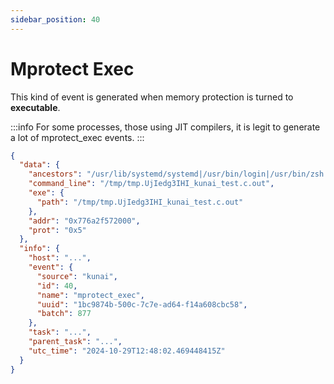 ```yaml
---
sidebar_position: 40
---
```


# Mprotect Exec

This kind of event is generated when memory protection is turned to **executable**.

:::info
For some processes, those using JIT compilers, it is legit to generate a lot of mprotect_exec events.
:::

```json
{
  "data": {
    "ancestors": "/usr/lib/systemd/systemd|/usr/bin/login|/usr/bin/zsh|/usr/bin/bash|/usr/bin/xinit|/usr/bin/i3|/usr/bin/bash|/usr/bin/urxvt|/usr/bin/zsh|/usr/bin/bash",
    "command_line": "/tmp/tmp.UjIedg3IHI_kunai_test.c.out",
    "exe": {
      "path": "/tmp/tmp.UjIedg3IHI_kunai_test.c.out"
    },
    "addr": "0x776a2f572000",
    "prot": "0x5"
  },
  "info": {
    "host": "...",
    "event": {
      "source": "kunai",
      "id": 40,
      "name": "mprotect_exec",
      "uuid": "1bc9874b-500c-7c7e-ad64-f14a608cbc58",
      "batch": 877
    },
    "task": "...",
    "parent_task": "...",
    "utc_time": "2024-10-29T12:48:02.469448415Z"
  }
}
```



